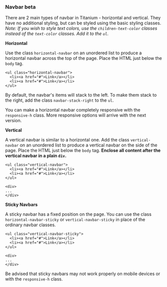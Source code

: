 ### Navbar beta

There are 2 main types of navbar in Titanium - horizontal and vertical. They have no additional styling, but can be styled using the basic styling classes. *Note: If you wish to style text colors, use the `children-text-color` classes instead of the `text-color` classes. Add it to the `ul`.*

**Horizontal**

Use the class `horizontal-navbar` on an unordered list to produce a horizontal navbar across the top of the page. Place the HTML just below the `body` tag.

```
<ul class="horizontal-navbar">
  <li><a href="#">Link</a></li>
  <li><a href="#">Link</a></li>
</ul>
```

By default, the navbar's items will stack to the left. To make them stack to the right, add the class `navbar-stack-right` to the `ul`.

You can make a horizontal navbar completely responsive with the `responsive-h` class. More responsive options will arrive with the next version.

**Vertical**

A vertical navbar is similar to a horizontal one. Add the class `vertical-navbar` on an unordered list to produce a vertical navbar on the side of the page. Place the HTML just below the `body` tag. **Enclose all content after the vertical navbar in a plain `div`.**

```
<ul class="vertical-navbar">
  <li><a href="#">Link</a></li>
  <li><a href="#">Link</a></li>
</ul>

<div>
...
</div>
```

**Sticky Navbars**

A sticky navbar has a fixed position on the page. You can use the class `horizontal-navbar-sticky` or `vertical-navbar-sticky` in place of the ordinary navbar classes. 

```
<ul class="vertical-navbar-sticky">
  <li><a href="#">Link</a></li>
  <li><a href="#">Link</a></li>
</ul>

<div>
...
</div>
```

Be advised that sticky navbars may not work properly on mobile devices or with the `responsive-h` class.
